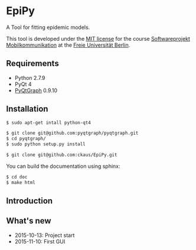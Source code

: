 # EpiPy
A Tool for fitting epidemic models.

This tool is developed under the [MIT license][1] for the course [Softwareprojekt Mobilkommunikation][2] at the [Freie Universität Berlin][3]. 

## Requirements
 * Python 2.7.9
 * PyQt 4
 * [PyQtGraph][4] 0.9.10

## Installation
```bash
$ sudo apt-get intall python-qt4

$ git clone git@github.com:pyqtgraph/pyqtgraph.git
$ cd pyqtgraph/
$ sudo python setup.py install

$ git clone git@github.com:ckaus/EpiPy.git
```

You can build the documentation using sphinx:
```bash
$ cd doc
$ make html
```
## Introduction

## What's new
 * 2015-10-13: Project start
 * 2015-11-10: First GUI

[1]: https://github.com/ckaus/EpiPy/blob/master/LICENSE "MIT license"         
[2]: http://www.mi.fu-berlin.de/inf/groups/ag-tech/teaching/2015-16_WS/P_19308912_Softwareprojekt_Mobilkommunikation/index.html "Course"
[3]: http://www.fu-berlin.de/en/index.html "FU Berlin"
[4]: http://pyqtgraph.org/ "PyQtGraph"
